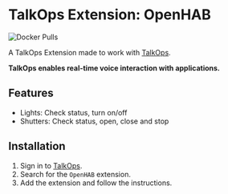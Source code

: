 # TalkOps Extension: OpenHAB
![Docker Pulls](https://img.shields.io/docker/pulls/bierdok/talkops-openhab)

A TalkOps Extension made to work with [TalkOps](https://talkops.app).

**TalkOps enables real-time voice interaction with applications.**

## Features

* Lights: Check status, turn on/off
* Shutters: Check status, open, close and stop

## Installation

1. Sign in to [TalkOps](https://talkops.app).
2. Search for the `OpenHAB` extension.
3. Add the extension and follow the instructions.
